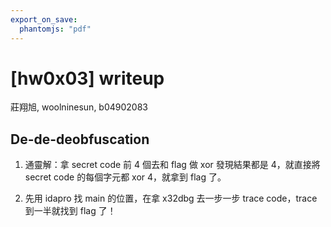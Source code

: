 ```yaml
---
export_on_save:
  phantomjs: "pdf"
---
```


# [hw0x03] writeup
莊翔旭, woolninesun, b04902083

## De-de-deobfuscation

1. 通靈解：拿 secret code 前 4 個去和 flag 做 xor 發現結果都是 4，就直接將 secret code 的每個字元都 xor 4，就拿到 flag 了。 

2. 先用 idapro 找 main 的位置，在拿 x32dbg 去一步一步 trace code，trace 到一半就找到 flag 了！
